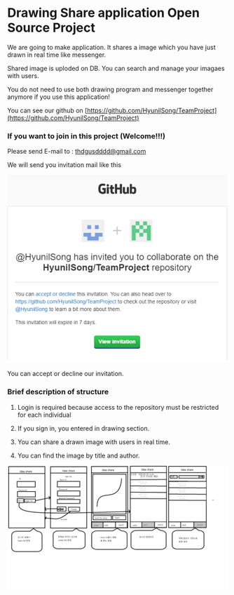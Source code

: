 # Drawing Share application Open Source Project

We are going to make application. It shares a image which you have just drawn in real time like messenger.

Shared image is uploded on DB. You can search and manage your imagaes with users.

You do not need to use both drawing program and messenger together anymore if you use this application!

You can see our github on [https://github.com/HyunilSong/TeamProject](https://github.com/HyunilSong/TeamProject)

### If you want to join in this project (Welcome!!!)

Please send E-mail to : thdgusdddd@gmail.com

We will send you invitation mail like this

![Image](./invite_mail.png)

You can accept or decline our invitation.

### Brief description of structure

1. Login is required because access to the repository must be restricted for each individual

2. If you sign in, you entered in drawing section.

3. You can share a drawn image with users in real time.

4. You can find the image by title and author.

![Image](./oss_idea.png)
